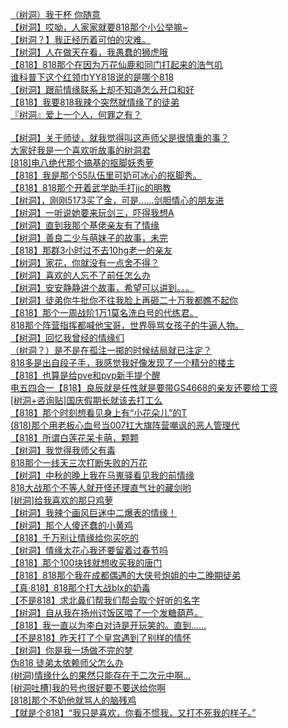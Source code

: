 [（树洞）我干杯 你随意](http://tieba.baidu.com/p/4072935382?see_lz=1&pn=)   
[【树洞】哎呦，人家家就要818那个小公举嘛~](http://tieba.baidu.com/p/4074369893?see_lz=1&pn=)   
[【树洞？】我正经历着可怕的灾难。](http://tieba.baidu.com/p/4074439370?see_lz=1&pn=)   
[【树洞】人在做天在看，我愚蠢的狮虎哦](http://tieba.baidu.com/p/4074708705?see_lz=1&pn=)   
[【818】818那个在因为万花仙鹿和同门打起来的浩气叽](http://tieba.baidu.com/p/4074690398?see_lz=1&pn=)   
[谁科普下这个红领巾YY818说的是哪个818](http://tieba.baidu.com/p/4074595088?see_lz=1&pn=)   
[【树洞】跟前情缘联系上却不知道怎么开口和好](http://tieba.baidu.com/p/4073959673?see_lz=1&pn=)   
[【818】我要818我辣个突然就情缘了的徒弟](http://tieba.baidu.com/p/4074498071?see_lz=1&pn=)   
[『树洞』爱上一个人，何罪之有？](http://tieba.baidu.com/p/4074589017?see_lz=1&pn=)   
[](http://tieba.baidu.com/p/4074563415?see_lz=1&pn=)   
[【树洞】关于师徒，就我觉得叫这声师父是很慎重的事？](http://tieba.baidu.com/p/4074483878?see_lz=1&pn=)   
[大家好我是一个喜欢听故事的树洞君](http://tieba.baidu.com/p/4073385655?see_lz=1&pn=)   
[[818]电八绝代那个搞基的抠脚妖秀萝](http://tieba.baidu.com/p/4073476178?see_lz=1&pn=)   
[【818】我是那个55队伍里可奶可冰心的抠脚秀。](http://tieba.baidu.com/p/4072909602?see_lz=1&pn=)   
[【818】818那个开着武学助手打jjc的明教](http://tieba.baidu.com/p/4073146352?see_lz=1&pn=)   
[【树洞】，刚刚5173买了金，可是......剑胆情心的朋友进](http://tieba.baidu.com/p/4073298195?see_lz=1&pn=)   
[【树洞】一听说她要来玩剑三，吓得我想A](http://tieba.baidu.com/p/4073270683?see_lz=1&pn=)   
[【树洞】直到我那个基佬亲友有了情缘](http://tieba.baidu.com/p/4073212324?see_lz=1&pn=)   
[【树洞】善良二少与萌妹子的故事，未完](http://tieba.baidu.com/p/4073057042?see_lz=1&pn=)   
[【818】那群3小时过不去10hg老一的亲友](http://tieba.baidu.com/p/4072812158?see_lz=1&pn=)   
[【树洞】家花，你就没有一点舍不得？](http://tieba.baidu.com/p/4072994223?see_lz=1&pn=)   
[【树洞】喜欢的人忘不了前任怎么办](http://tieba.baidu.com/p/4072986659?see_lz=1&pn=)   
[【树洞】安安静静讲个故事，希望可以讲到。。。](http://tieba.baidu.com/p/4073949480?see_lz=1&pn=)   
[【树洞】徒弟你牛批你不往我脸上再砸二十万我都瞧不起你](http://tieba.baidu.com/p/4074660664?see_lz=1&pn=)   
[【818】那个一周战阶1万1莫名洗白号的代练君。](http://tieba.baidu.com/p/4074025919?see_lz=1&pn=)   
[818那个阵营指挥都喊他宝哥，世界辱骂女孩子的牛逼人物。](http://tieba.baidu.com/p/4074550911?see_lz=1&pn=)   
[【树洞】回忆我曾经的情缘们](http://tieba.baidu.com/p/4073053454?see_lz=1&pn=)   
[（树洞？）是不是在孤注一掷的时候结局就已注定？](http://tieba.baidu.com/p/4074624172?see_lz=1&pn=)   
[818多是出自段子手，我感觉我好像发现了一个精分的楼主](http://tieba.baidu.com/p/4073377668?see_lz=1&pn=)   
[【818】也算是给pve和pvp新手提个醒](http://tieba.baidu.com/p/4073680709?see_lz=1&pn=)   
[电五四合一【818】良辰就是任性就是要带GS4668的亲友还要给工资](http://tieba.baidu.com/p/4073998256?see_lz=1&pn=)   
[[树洞+咨询贴]国庆假期长就该去打工么](http://tieba.baidu.com/p/4073808975?see_lz=1&pn=)   
[【818】那个时刻想看见身上有“小花朵儿”的T](http://tieba.baidu.com/p/4073833946?see_lz=1&pn=)   
[(818)那个用老板心血号当007扛大旗阵营嘲讽的恶人管理代](http://tieba.baidu.com/p/4073087549?see_lz=1&pn=)   
[【818】所谓白莲花呆卡萌，颗颗](http://tieba.baidu.com/p/4072804835?see_lz=1&pn=)   
[【树洞】我觉得我师父有毒](http://tieba.baidu.com/p/4074587714?see_lz=1&pn=)   
[818那个一线天三次打断失败的万花](http://tieba.baidu.com/p/4073101959?see_lz=1&pn=)   
[【树洞】中秋的晚上我在马嵬驿看见我的前情缘](http://tieba.baidu.com/p/4073832068?see_lz=1&pn=)   
[818大战那个不等人就开怪还理直气壮的藏剑哟](http://tieba.baidu.com/p/4073511831?see_lz=1&pn=)   
[[树洞]给我喜欢的那只鸡萝](http://tieba.baidu.com/p/4073501957?see_lz=1&pn=)   
[【树洞】我辣个画风巨迷中二爆表的情缘！](http://tieba.baidu.com/p/4073116521?see_lz=1&pn=)   
[【树洞】那个人傻还蠢的小黄鸡](http://tieba.baidu.com/p/4074072433?see_lz=1&pn=)   
[【818】千万别让情缘给你买吃的](http://tieba.baidu.com/p/4073554228?see_lz=1&pn=)   
[【树洞】情缘太花心我还要留着过春节吗](http://tieba.baidu.com/p/4073780828?see_lz=1&pn=)   
[【818】那个100块钱就想收买我的唐门](http://tieba.baidu.com/p/4074209162?see_lz=1&pn=)   
[【818】818那个我在成都偶遇的大侠号炮姐的中二晚期徒弟](http://tieba.baidu.com/p/4074615947?see_lz=1&pn=)   
[【真·818】818那个打大战blx的奶毒](http://tieba.baidu.com/p/4073664941?see_lz=1&pn=)   
[【不是818】求北鼻们帮我们帮会取个好听的名字](http://tieba.baidu.com/p/4073295203?see_lz=1&pn=)   
[【树洞】自从我在扬州讨饭区喂了一个发糖葫芦。](http://tieba.baidu.com/p/4073884533?see_lz=1&pn=)   
[【818】我一直以为李白对诗是开玩笑的。直到……](http://tieba.baidu.com/p/4073490283?see_lz=1&pn=)   
[【不是818】昨天打了个皇宫遇到了别样的情怀](http://tieba.baidu.com/p/4073229664?see_lz=1&pn=)   
[【树洞】你是我一场做不完的梦](http://tieba.baidu.com/p/4072933324?see_lz=1&pn=)   
[伪818    徒弟太依赖师父怎么办](http://tieba.baidu.com/p/4073223307?see_lz=1&pn=)   
[(树洞)情缘什么的果然只能存在于二次元中啊…](http://tieba.baidu.com/p/4073748278?see_lz=1&pn=)   
[[树洞吐槽]我的号也很好要不要送给你啊](http://tieba.baidu.com/p/4073590506?see_lz=1&pn=)   
[[818]那个不奶他就骂人的脑残鸡](http://tieba.baidu.com/p/4074630038?see_lz=1&pn=)   
[【就是个818】“我只是喜欢，你看不惯我，又打不死我的样子。”](http://tieba.baidu.com/p/4074032669?see_lz=1&pn=)   
